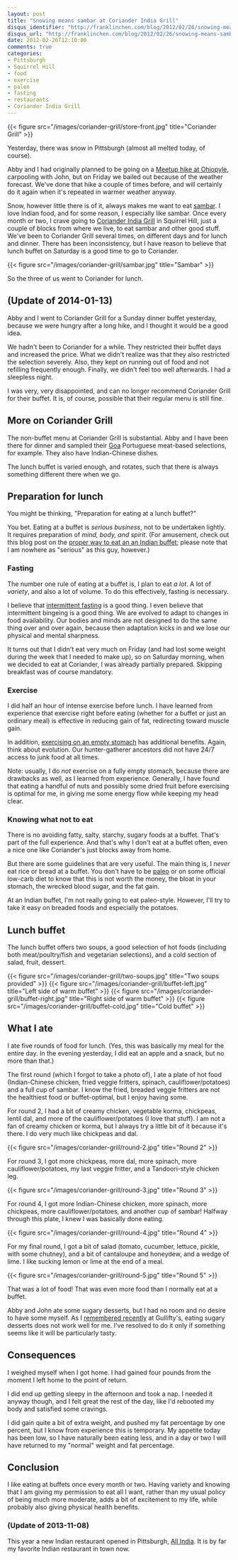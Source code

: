 ```yaml
---
layout: post
title: "Snowing means sambar at Coriander India Grill"
disqus_identifier: "http://franklinchen.com/blog/2012/02/26/snowing-means-sambar-at-coriander-india-grill/"
disqus_url: "http://franklinchen.com/blog/2012/02/26/snowing-means-sambar-at-coriander-india-grill/"
date: 2012-02-26T12:10:00
comments: true
categories:
- Pittsburgh
- Squirrel Hill
- food
- exercise
- paleo
- fasting
- restaurants
- Coriander India Grill
---
```

{{< figure src="/images/coriander-grill/store-front.jpg" title="Coriander Grill" >}}

Yesterday, there was snow in Pittsburgh (almost all melted today, of course).

Abby and I had originally planned to be going on a [Meetup hike at Ohiopyle](http://www.meetup.com/pittsburghhikers/events/50162262/), carpooling with John, but on Friday we bailed out because of the weather forecast. We've done that hike a couple of times before, and will certainly do it again when it's repeated in warmer weather anyway.

Snow, however little there is of it, always makes me want to eat [sambar](http://en.wikipedia.org/wiki/Sambar_\(dish\)). I love Indian food, and for some reason, I especially like sambar. Once every month or two, I crave going to [Coriander India Grill](http://www.coriandergrill.com/) in Squirrel Hill, just a couple of blocks from where we live, to eat sambar and other good stuff. We've been to Coriander Grill several times, on different days and for lunch and dinner. There has been inconsistency, but I have reason to believe that lunch buffet on Saturday is a good time to go to Coriander.

{{< figure src="/images/coriander-grill/sambar.jpg" title="Sambar" >}}

So the three of us went to Coriander for lunch.

## (Update of 2014-01-13)

Abby and I went to Coriander Grill for a Sunday dinner buffet yesterday, because we were hungry after a long hike, and I thought it would be a good idea.

We hadn't been to Coriander for a while. They restricted their buffet days and increased the price. What we didn't realize was that they also restricted the selection severely. Also, they kept on running out of food and not refilling frequently enough. Finally, we didn't feel too well afterwards. I had a sleepless night.

I was very, very disappointed, and can no longer recommend Coriander Grill for their buffet. It is, of course, possible that their regular menu is still fine.

<!--more-->

## More on Coriander Grill

The non-buffet menu at Coriander Grill is substantial. Abby and I have been there for dinner and sampled their [Goa](http://en.wikipedia.org/wiki/Goa) Portuguese meat-based selections, for example. They also have Indian-Chinese dishes.

The lunch buffet is varied enough, and rotates, such that there is always something different there when we go.

## Preparation for lunch

You might be thinking, "Preparation for eating at a lunch buffet?"

You bet. Eating at a buffet is *serious business*, not to be undertaken lightly. It requires preparation of *mind, body, and spirit*. (For amusement, check out this blog post on the [proper way to eat an an Indian buffet](http://milkmiracle.net/2010/09/25/buffet/); please note that I am nowhere as "serious" as this guy, however.)

### Fasting

The number one rule of eating at a buffet is, I plan to eat *a lot*. A lot of *variety*, and also a lot of volume. To do this effectively, fasting is necessary.

I believe that [intermittent fasting](http://www.marksdailyapple.com/fasting/) is a good thing. I even believe that intermittent bingeing is a good thing. We are evolved to adapt to changes in food availability. Our bodies and minds are not designed to do the same thing over and over again, because then adaptation kicks in and we lose our physical and mental sharpness.

It turns out that I didn't eat very much on Friday (and had lost some weight during the week that I needed to make up), so on Saturday morning, when we decided to eat at Coriander, I was already partially prepared. Skipping breakfast was of course mandatory.

### Exercise

I did half an hour of intense exercise before lunch. I have learned from experience that exercise right before eating (whether for a buffet or just an ordinary meal) is effective in reducing gain of fat, redirecting toward muscle gain.

In addition, [exercising on an empty stomach](http://ezinearticles.com/?Fasted-Cardio---Exercise-on-an-Empty-Stomach&id=4979785) has additional benefits. Again, think about evolution. Our hunter-gatherer ancestors did not have 24/7 access to junk food at all times.

Note: usually, I do *not* exercise on a fully empty stomach, because there are drawbacks as well, as I learned from experience. Generally, I have found that eating a handful of nuts and possibly some dried fruit before exercising is optimal for me, in giving me some energy flow while keeping my head clear.

### Knowing what not to eat

There is no avoiding fatty, salty, starchy, sugary foods at a buffet. That's part of the full experience. And that's why I don't eat at a buffet often, even a nice one like Coriander's just blocks away from home.

But there are some guidelines that are very useful. The main thing is, I *never* eat rice or bread at a buffet. You don't have to be [paleo](/blog/categories/paleo/) or on some official low-carb diet to know that this is not worth the money, the bloat in your stomach, the wrecked blood sugar, and the fat gain.

At an Indian buffet, I'm not really going to eat paleo-style. However, I'll try to take it easy on breaded foods and especially the potatoes.

## Lunch buffet

The lunch buffet offers two soups, a good selection of hot foods (including both meat/poultry/fish and vegetarian selections), and a cold section of salad, fruit, dessert.

{{< figure src="/images/coriander-grill/two-soups.jpg" title="Two soups provided" >}}
{{< figure src="/images/coriander-grill/buffet-left.jpg" title="Left side of warm buffet" >}}
{{< figure src="/images/coriander-grill/buffet-right.jpg" title="Right side of warm buffet" >}}
{{< figure src="/images/coriander-grill/buffet-cold.jpg" title="Cold buffet" >}}

## What I ate

I ate five rounds of food for lunch. (Yes, this was basically my meal for the entire day. In the evening yesterday, I did eat an apple and a snack, but no more than that.)

The first round (which I forgot to take a photo of), I ate a plate of hot food (Indian-Chinese chicken, fried veggie fritters, spinach, cauliflower/potatoes) and a full cup of sambar. I know the fried, breaded veggie fritters are not the healthiest food or buffet-optimal, but I enjoy having some.

For round 2, I had a bit of creamy chicken, vegetable korma, chickpeas, lentil dal, and more of the cauliflower/potatoes (I love that stuff). I am not a fan of creamy chicken or korma, but I always try a little bit of it because it's there. I do very much like chickpeas and dal.

{{< figure src="/images/coriander-grill/round-2.jpg" title="Round 2" >}}

For round 3, I got more chickpeas, more dal, more spinach, more cauliflower/potatoes, my last veggie fritter, and a Tandoori-style chicken leg.

{{< figure src="/images/coriander-grill/round-3.jpg" title="Round 3" >}}

For round 4, I got more Indian-Chinese chicken, more spinach, more chickpeas, more cauliflower/potatoes, and another cup of sambar! Halfway through this plate, I knew I was basically done eating.

{{< figure src="/images/coriander-grill/round-4.jpg" title="Round 4" >}}

For my final round, I got a bit of salad (tomato, cucumber, lettuce, pickle, with some chutney), and a bit of cantaloupe and honeydew, and a wedge of lime. I like sucking lemon or lime at the end of a meal.

{{< figure src="/images/coriander-grill/round-5.jpg" title="Round 5" >}}

That was a lot of food! That was even more food than I normally eat at a buffet.

Abby and John ate some sugary desserts, but I had no room and no desire to have some myself. As I [remembered recently](/blog/2012/02/20/enjoying-more-french-dancing-in-pittsburgh/) at Gullifty's, eating sugary desserts does not work well for me. I've resolved to do it only if something seems like it will be particularly tasty.

## Consequences

I weighed myself when I got home. I had gained four pounds from the moment I left home to the point of return.

I did end up getting sleepy in the afternoon and took a nap. I needed it anyway though, and I felt great the rest of the day, like I'd rebooted my body and satisfied some cravings.

I did gain quite a bit of extra weight, and pushed my fat percentage by one percent, but I know from experience this is temporary. My appetite today has been low, so I have naturally been eating less, and in a day or two I will have returned to my "normal" weight and fat percentage.

## Conclusion

I like eating at buffets once every month or two. Having variety and knowing that I am giving my permission to eat all I want, rather than my usual policy of being much more moderate, adds a bit of excitement to my life, while probably also giving physical health benefits.

### (Update of 2013-11-08)

This year a new Indian restaurant opened in Pittsburgh, [All India](http://www.allindiapgh.com/). It is by far my favorite Indian restaurant in town now.
